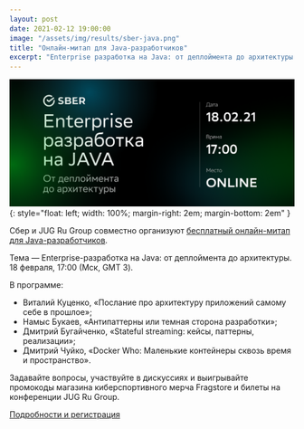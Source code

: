 ```yaml
---
layout: post
date: 2021-02-12 19:00:00
image: "/assets/img/results/sber-java.png"
title: "Онлайн-митап для Java-разработчиков"
excerpt: "Enterprise разработка на Java: от деплоймента до архитектуры."
---
```


![Сбер и JUG Ru Group: бесплатный онлайн-митап для Java-разработчиков](/assets/img/results/sber-java.png){: style="float: left; width: 100%; margin-right: 2em; margin-bottom: 2em" }

Сбер и JUG Ru Group совместно организуют [бесплатный онлайн-митап для Java-разработчиков](https://bit.ly/377A0Mp).

Тема — Enterprise-разработка на Java: от деплоймента до архитектуры. 18 февраля, 17:00 (Мск, GMT 3).

В программе:

* Виталий Куценко, «Послание про архитектуру приложений самому себе в прошлое»;
* Намыс Букаев, «Антипаттерны или темная сторона разработки»;
* Дмитрий Бугайченко, «Stateful streaming: кейсы, паттерны, реализации»;
* Дмитрий Чуйко, «Docker Who: Маленькие контейнеры сквозь время и пространство».

Задавайте вопросы, участвуйте в дискуссиях и выигрывайте промокоды магазина киберспортивного мерча Fragstore и билеты на конференции JUG Ru Group. 

[Подробности и регистрация](https://bit.ly/377A0Mp)
